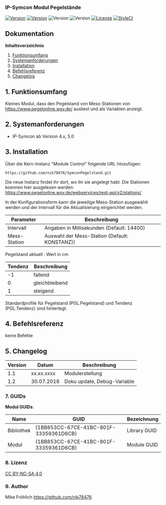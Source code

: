 ### IP-Symcon Modul Pegelstände

[![Version](https://img.shields.io/badge/Symcon_Version-4.x-red.svg)](https://www.symcon.de/service/dokumentation/entwicklerbereich/sdk-tools/sdk-php/)
[![Version](https://img.shields.io/badge/Symcon_Version-5.0-red.svg)](https://www.symcon.de/service/dokumentation/entwicklerbereich/sdk-tools/sdk-php/)
![Version](https://img.shields.io/badge/Modul_Version-0.3-blue.svg)
![Version](https://img.shields.io/badge/Code-PHP-blue.svg)
[![License](https://img.shields.io/badge/License-CC%20BY--NC--SA%204.0-green.svg)](https://creativecommons.org/licenses/by-nc-sa/4.0/)
[![StyleCI](https://github.styleci.io/repos/136796530/shield?branch=master)](https://github.styleci.io/repos/136796530)
## Dokumentation

**Inhaltsverzeichnis**

1. [Funktionsumfang](#1-funktionsumfang) 
2. [Systemanforderungen](#2-systemanforderungen)
3. [Installation](#3-installation)
4. [Befehlsreferenz](#4-befehlsreferenz)
5. [Changelog](#5-changelog) 


## 1. Funktionsumfang

Kleines Modul, dass den Pegelstand von Mess-Stationen von https://www.pegelonline.wsv.de/ ausliest
und als Variablen anzeigt. 


## 2. Systemanforderungen
- IP-Symcon ab Version 4.x, 5.0


## 3. Installation
Über die Kern-Instanz "Module Control" folgende URL hinzufügen:

`https://github.com/nik78476/SymconPegelstand.git`

Die neue Instanz findet ihr dort, wo ihr sie angelegt habt.
Die Stationen koennen hier ausgelesen werden:
https://www.pegelonline.wsv.de/webservices/rest-api/v2/stations/

In der Konfigurationsform kann die jeweilige Mess-Station ausgewählt werden
und der Intervall für die Aktualisierung eingerichtet werden.

Parameter | Beschreibung
------ | ---------------------------------
Intervall | Angaben in Millisekunden (Default: 14400)
Mess-Station | Auswahl der Mess-Station (Default: KONSTANZ))


Pegelstand aktuell : Wert in cm

Tendenz | Beschreibung
------ | ---------------------------------
-1     | fallend
0      | gleichbleibend
1      | steigend

Standardprofile für Pegelstand (PGL.Pegelstand) und Tendenz (PGL.Tendenz) sind hinterlegt.


## 4. Befehlsreferenz

keine Befehle


## 5. Changelog

Version     | Datum      | Beschreibung
----------- | -----------| -------------------
1.1        | xx.xx.xxxx | Modulerstellung
1.2        | 30.07.2018 | Doku update, Debug-Variable

### 7. GUIDs

__Modul GUIDs__:

 Name       | GUID                                   | Bezeichnung  |
------------| -------------------------------------- | -------------|
Bibliothek  | {1BB853CC-67CE-41BC-801F-33359361D6CB} | Library GUID |
Modul       | {1BB853CC-67CE-41BC-801F-33359361D6CB} | Module GUID  |

### 8. Lizenz

[CC BY-NC-SA 4.0](https://creativecommons.org/licenses/by-nc-sa/4.0/)

### 9. Author

Mike Fröhlich
https://github.com/nik78476
